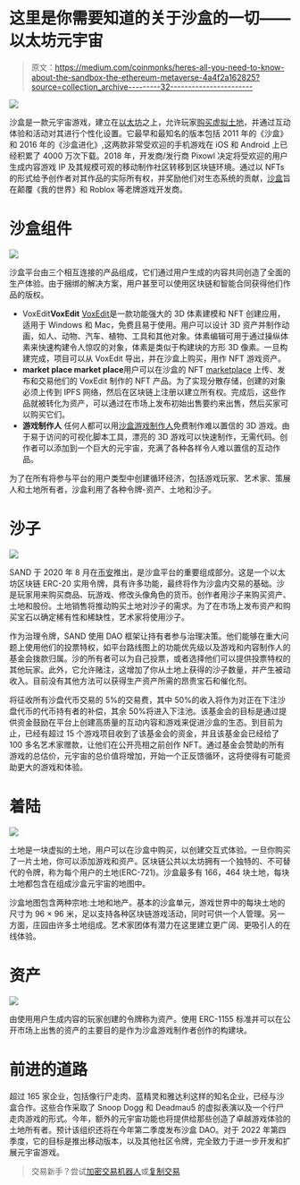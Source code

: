 # 这里是你需要知道的关于沙盒的一切——以太坊元宇宙

> 原文：<https://medium.com/coinmonks/heres-all-you-need-to-know-about-the-sandbox-the-ethereum-metaverse-4a4f2a162825?source=collection_archive---------32----------------------->

![](img/5599bfdf00b2f7638968199c32cfb130.png)

沙盒是一款元宇宙游戏，建立在[以太坊](https://ethereum.org/en/)之上，允许玩家[购买虚拟土地](/@orbis86/the-definitive-guide-to-buying-virtual-land-in-the-metaverse-587ab215cdf6?source=user_profile---------9----------------------------)，并通过互动体验和活动对其进行个性化设置。它最早和最知名的版本包括 2011 年的《沙盒》和 2016 年的《沙盒进化》,这两款非常受欢迎的手机游戏在 iOS 和 Android 上已经积累了 4000 万次下载。2018 年，开发商/发行商 Pixowl 决定将受欢迎的用户生成内容游戏 IP 及其规模可观的移动制作社区转移到区块链环境。通过以 NFTs 的形式给予创作者对其作品的实际所有权，并奖励他们对生态系统的贡献，[沙盒](https://www.sandbox.game/en/)旨在颠覆《我的世界》和 Roblox 等老牌游戏开发商。

# **沙盒组件**

![](img/e04d690023029fad53564cd2a4e813ee.png)

沙盒平台由三个相互连接的产品组成，它们通过用户生成的内容共同创造了全面的生产体验。由于捆绑的解决方案，用户甚至可以使用区块链和智能合同获得他们作品的版权。

*   VoxEdit**VoxEdit** [VoxEdit](https://www.voxedit.io/#/en/)是一款功能强大的 3D 体素建模和 NFT 创建应用，适用于 Windows 和 Mac，免费且易于使用。用户可以设计 3D 资产并制作动画，如人、动物、汽车、植物、工具和其他对象。体素编辑可用于通过操纵体素来快速构建令人惊叹的对象，体素是类似于构建块的方形 3D 像素。一旦构建完成，项目可以从 VoxEdit 导出，并在沙盒上购买，用作 NFT 游戏资产。
*   **market place
    market place**用户可以在沙盒的 NFT [marketplace](https://www.sandbox.game/en/shop/) 上传、发布和交易他们的 VoxEdit 制作的 NFT 产品。为了实现分散存储，创建的对象必须上传到 IPFS 网络，然后在区块链上注册以建立所有权。完成后，这些作品就被转化为资产，可以通过在市场上发布初始出售要约来出售，然后买家可以购买它们。
*   **游戏制作人** 任何人都可以用[沙盒游戏制作人](https://www.sandbox.game/en/create/game-maker/)免费制作难以置信的 3D 游戏。由于易于访问的可视化脚本工具，漂亮的 3D 游戏可以快速制作，无需代码。创作者可以添加到一个巨大的元宇宙，充满了各种各样令人难以置信的互动作品。

为了在所有将参与平台的用户类型中创建循环经济，包括游戏玩家、艺术家、策展人和土地所有者，沙盒利用了各种令牌-资产、土地和沙子。

# **沙子**

![](img/8bff08486a14236fc39faafece8ef603.png)

SAND 于 2020 年 8 月在[币安](https://www.binance.com/en)推出，是沙盒平台的重要组成部分。这是一个以太坊区块链 ERC-20 实用令牌，具有许多功能，最终将作为沙盒内交易的基础。沙是玩家用来购买商品、玩游戏、修改头像角色的货币。创作者用沙子来购买资产、土地和股份。土地销售将推动购买土地对沙子的需求。为了在市场上发布资产和购买宝石以确定稀有性和稀缺性，艺术家将使用沙子。

作为治理令牌，SAND 使用 DAO 框架让持有者参与治理决策。他们能够在重大问题上使用他们的投票特权，如平台路线图上的功能优先级以及游戏和内容制作人的基金会拨款归属。沙的所有者可以为自己投票，或者选择他们可以提供投票特权的其他玩家。此外，它允许赌注，这增加了你从土地上获得的沙子数量，并产生被动收入。目前没有其他方法可以获得生产资产所需的昂贵宝石和催化剂。

将征收所有沙盘代币交易的 5%的交易费，其中 50%的收入将作为对正在下注沙盘代币的代币持有者的补偿，其余 50%将进入下注池。该基金会的目标是通过提供资金鼓励在平台上创建高质量的互动内容和游戏来促进沙盒的生态。到目前为止，已经有超过 15 个游戏项目收到了该基金会的资金，并且该基金会已经给了 100 多名艺术家赠款，让他们在公开亮相之前创作 NFT。通过基金会赞助的所有游戏的总估价，元宇宙的总价值将增加，开始一个正反馈循环，这将使得有可能资助更大的游戏和体验。

# **着陆**

![](img/8ec92e675d49502a04feacca6027a5d9.png)

土地是一块虚拟的土地，用户可以在沙盒中购买，以创建交互式体验。一旦你购买了一片土地，你可以添加游戏和资产。区块链公共以太坊拥有一个独特的、不可替代的令牌，称为每个用户的土地(ERC-721)。沙盒最多有 166，464 块土地，每块土地都包含在组成沙盒元宇宙的地图中。

沙盒地图包含两种宗地:土地和地产。基本的沙盒单元，游戏世界中的每块土地的尺寸为 96 × 96 米，足以支持各种区块链游戏活动，同时可供一个人管理。另一方面，庄园由许多土地组成。艺术家团体有潜力在这里建立更广阔、更吸引人的在线体验。

# **资产**

![](img/5519fcf87b514eff587509688a5e2d06.png)

由使用用户生成内容的玩家创建的令牌称为资产。使用 ERC-1155 标准并可以在公开市场上出售的资产的主要目的是作为沙盒游戏制作者创作的构建块。

# **前进的道路**

超过 165 家企业，包括像行尸走肉、蓝精灵和雅达利这样的知名企业，已经与沙盒合作。这些合作采取了 Snoop Dogg 和 Deadmau5 的虚拟表演以及一个行尸走肉游戏的形式。今年，额外的元宇宙功能也将提供给那些创造了卓越游戏体验的土地所有者。预计该组织还将在今年第二季度发布沙盒 DAO。对于 2022 年第四季度，它的目标是推出移动版本，以及其他社区令牌，完全致力于进一步开发和扩展元宇宙游戏。

> 交易新手？尝试[加密交易机器人](/coinmonks/crypto-trading-bot-c2ffce8acb2a)或[复制交易](/coinmonks/top-10-crypto-copy-trading-platforms-for-beginners-d0c37c7d698c)